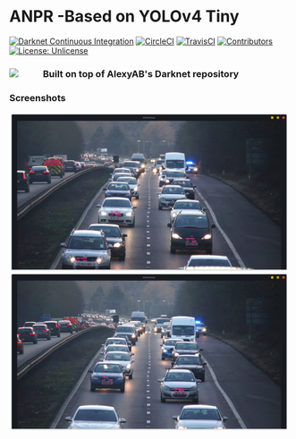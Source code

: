 # ANPR -Based on YOLOv4 Tiny
[![Darknet Continuous Integration](https://github.com/AlexeyAB/darknet/workflows/Darknet%20Continuous%20Integration/badge.svg)](https://github.com/AlexeyAB/darknet/actions?query=workflow%3A%22Darknet+Continuous+Integration%22)
[![CircleCI](https://circleci.com/gh/AlexeyAB/darknet.svg?style=svg)](https://circleci.com/gh/AlexeyAB/darknet)
[![TravisCI](https://travis-ci.org/AlexeyAB/darknet.svg?branch=master)](https://travis-ci.org/AlexeyAB/darknet)
[![Contributors](https://img.shields.io/github/contributors/AlexeyAB/Darknet.svg)](https://github.com/AlexeyAB/darknet/graphs/contributors)
[![License: Unlicense](https://img.shields.io/badge/license-Unlicense-blue.svg)](https://github.com/AlexeyAB/darknet/blob/master/LICENSE)

### Built on top of AlexyAB's Darknet repository <img src="http://pjreddie.com/media/files/darknet-black-small.png" style="float: left; margin-right: 10px;" width="50"/>
### Screenshots
<img src="/screens/sc1.png" style="float: left; margin-right: 10px;" width="500"/><img src="/screens/sc2.png" style="float: left; margin-right: 10px;" width="500"/>
